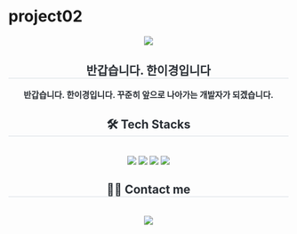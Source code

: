 # project02
<div align= "center">
    <img src="https://capsule-render.vercel.app/api?type=rounded&color=0:f09898,100:f5e161&height=120&text=Welcome%20to%20I%20Kyung%20hub&animation=fadeIn&fontColor=ffffff&fontSize=40" />
    </div>
    <div align= "center"> 
    <h2 style="border-bottom: 1px solid #d8dee4; color: #282d33;"> 반갑습니다. 한이경입니다 </h2>  
    <div style="font-weight: 700; font-size: 15px; text-align: center; color: #282d33;"> 반갑습니다. 한이경입니다. </li>꾸준히 앞으로 나아가는 개발자가 되겠습니다. </div> 
    </div>
    <div align= "center">
    <h2 style="border-bottom: 1px solid #d8dee4; color: #282d33;"> 🛠️ Tech Stacks </h2> <br> 
    <div style="margin: 0 auto; text-align: center;" align= "center"> <img src="https://img.shields.io/badge/HTML5-E34F26?style=flat-square&logo=HTML5&logoColor=white">
          <img src="https://img.shields.io/badge/Javascript-F7DF1E?style=flat-square&logo=Javascript&logoColor=white">
          <img src="https://img.shields.io/badge/Slack-4A154B?style=flat-square&logo=Slack&logoColor=white">
          <img src="https://img.shields.io/badge/CSS3-1572B6?style=flat-square&logo=CSS3&logoColor=white">
          </div>
    </div>
    <div align= "center">
    <h2 style="border-bottom: 1px solid #d8dee4; color: #282d33;"> 🧑‍💻 Contact me </h2> <br> 
    <div align= "center"> <a href=mailto:egh4870@gmail.com> <img src="https://img.shields.io/badge/Gmail-EA4335?style=flat-square&logo=Gmail&logoColor=white&link=mailto:egh4870@gmail.com"> </a>
          </div>  <br> 
    <div align= "center">  </div> 
    </div>
    
